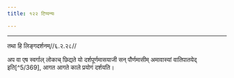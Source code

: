 ```yaml
---
title: १२२ टिप्पन्यः

---
```


[^5/365]: E2: pradoṣam

[^5/366]: E2: paurṇamāsyā

[^5/367]: E2: āmāvāsyayā

[^5/368]: E2: 5,239; E6: 2,138

____________________________________________


तथा हि लिङ्गदर्शनम्//६.२.२८//

अप वा एष स्वर्गाल् लोकाच् छिद्यते यो दर्शपूर्णमासयाजी सन् पौर्णमासीम् अमावास्यां वातिपातयेद् इति[^5/369], आगत आगते काले प्रयोगं दर्शयति।
